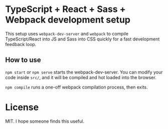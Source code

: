 TypeScript + React + Sass + Webpack development setup
=======

This setup uses `webpack-dev-server` and `webpack` to compile TypeScript/React into JS and Sass into CSS quickly for a fast development feedback loop.

How to use
-------
`npm start` or `npm serve` starts the webpack-dev-server. You can modify your code inside `src/`, and it will be compiled and hot loaded into the browser.

`npm compile` runs a one-off webpack compilation process, then exits.

License
======
MIT. I hope someone finds this useful.
